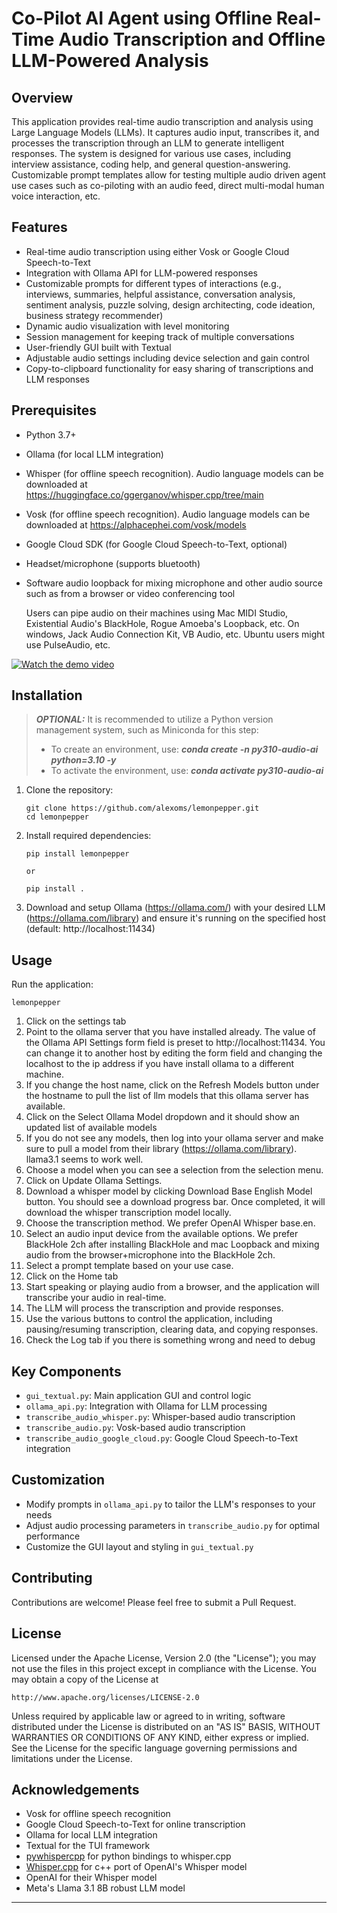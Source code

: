 # Co-Pilot AI Agent using Offline Real-Time Audio Transcription and Offline LLM-Powered Analysis

## Overview

This application provides real-time audio transcription and analysis using Large Language Models (LLMs). It captures audio input, transcribes it, and processes the transcription through an LLM to generate intelligent responses. The system is designed for various use cases, including interview assistance, coding help, and general question-answering.  Customizable prompt templates allow for testing multiple audio driven agent use cases such as co-piloting with an audio feed, direct multi-modal human voice interaction, etc.  

## Features

- Real-time audio transcription using either Vosk or Google Cloud Speech-to-Text
- Integration with Ollama API for LLM-powered responses
- Customizable prompts for different types of interactions (e.g., interviews, summaries, helpful assistance, conversation analysis, sentiment analysis, puzzle solving, design architecting, code ideation, business strategy recommender)
- Dynamic audio visualization with level monitoring
- Session management for keeping track of multiple conversations
- User-friendly GUI built with Textual
- Adjustable audio settings including device selection and gain control
- Copy-to-clipboard functionality for easy sharing of transcriptions and LLM responses

## Prerequisites

- Python 3.7+
- Ollama (for local LLM integration)
- Whisper (for offline speech recognition).  Audio language models can be downloaded at https://huggingface.co/ggerganov/whisper.cpp/tree/main
- Vosk (for offline speech recognition).  Audio language models can be downloaded at https://alphacephei.com/vosk/models
- Google Cloud SDK (for Google Cloud Speech-to-Text, optional)

- Headset/microphone (supports bluetooth)
- Software audio loopback for mixing microphone and other audio source such as from a browser or video conferencing tool 
  
  Users can pipe audio on their machines using Mac MIDI Studio, Existential Audio's BlackHole, Rogue Amoeba's Loopback, etc.  On windows, Jack Audio Connection Kit, VB Audio, etc.  Ubuntu users might use PulseAudio, etc.

[![Watch the demo video](docs/images/screenshot_home.png)](https://youtu.be/X29zS82GMVk?hd=1 "Demo")

## Installation

> **_OPTIONAL:_** It is recommended to utilize a Python version management system, such as Miniconda for this step:  
> - To create an environment, use: **_conda create -n py310-audio-ai python=3.10 -y_**
> - To activate the environment, use: **_conda activate py310-audio-ai_**

1. Clone the repository:
   ```
   git clone https://github.com/alexoms/lemonpepper.git
   cd lemonpepper
   ```

2. Install required dependencies:
   ```
   pip install lemonpepper

   or 

   pip install .
   ```

3. Download and setup Ollama (https://ollama.com/) with your desired LLM (https://ollama.com/library) and ensure it's running on the specified host (default: http://localhost:11434)


## Usage

Run the application:

```
lemonpepper
```

1. Click on the settings tab
2. Point to the ollama server that you have installed already.  The value of the Ollama API Settings form field is preset to http://localhost:11434.  You can change it to another host by editing the form field and changing the localhost to the ip address if you have install ollama to a different machine.
3. If you change the host name, click on the Refresh Models button under the hostname to pull the list of llm models that this ollama server has available.
4. Click on the Select Ollama Model dropdown and it should show an updated list of available models
5. If you do not see any models, then log into your ollama server and make sure to pull a model from their library (https://ollama.com/library).  llama3.1 seems to work well.
6. Choose a model when you can see a selection from the selection menu.
7. Click on Update Ollama Settings.
8. Download a whisper model by clicking Download Base English Model button.  You should see a download progress bar.  Once completed, it will download the whisper transcription model locally.
9. Choose the transcription method.  We prefer OpenAI Whisper base.en.
10. Select an audio input device from the available options.  We prefer BlackHole 2ch after installing BlackHole and mac Loopback and mixing audio from the browser+microphone into the BlackHole 2ch.
11. Select a prompt template based on your use case.
12. Click on the Home tab
13. Start speaking or playing audio from a browser, and the application will transcribe your audio in real-time.
14. The LLM will process the transcription and provide responses.
15. Use the various buttons to control the application, including pausing/resuming transcription, clearing data, and copying responses.
16. Check the Log tab if you there is something wrong and need to debug

## Key Components

- `gui_textual.py`: Main application GUI and control logic
- `ollama_api.py`: Integration with Ollama for LLM processing
- `transcribe_audio_whisper.py`: Whisper-based audio transcription
- `transcribe_audio.py`: Vosk-based audio transcription
- `transcribe_audio_google_cloud.py`: Google Cloud Speech-to-Text integration

## Customization

- Modify prompts in `ollama_api.py` to tailor the LLM's responses to your needs
- Adjust audio processing parameters in `transcribe_audio.py` for optimal performance
- Customize the GUI layout and styling in `gui_textual.py`

## Contributing

Contributions are welcome! Please feel free to submit a Pull Request.

## License

Licensed under the Apache License, Version 2.0 (the "License");
you may not use the files in this project except in compliance with the License.
You may obtain a copy of the License at

    http://www.apache.org/licenses/LICENSE-2.0

Unless required by applicable law or agreed to in writing, software
distributed under the License is distributed on an "AS IS" BASIS,
WITHOUT WARRANTIES OR CONDITIONS OF ANY KIND, either express or implied.
See the License for the specific language governing permissions and
limitations under the License.


## Acknowledgements

- Vosk for offline speech recognition
- Google Cloud Speech-to-Text for online transcription
- Ollama for local LLM integration
- Textual for the TUI framework
- [pywhispercpp](https://github.com/abdeladim-s/pywhispercpp) for python bindings to whisper.cpp
- [Whisper.cpp](https://github.com/ggerganov/whisper.cpp) for c++ port of OpenAI's Whisper model
- OpenAI for their Whisper model
- Meta's Llama 3.1 8B robust LLM model 
---
